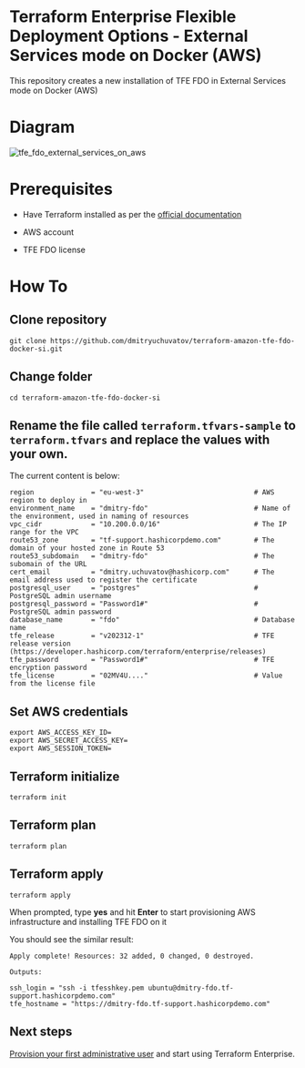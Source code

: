 # Terraform Enterprise Flexible Deployment Options - External Services mode on Docker (AWS)

This repository creates a new installation of TFE FDO in External Services mode on Docker (AWS)

# Diagram


![tfe_fdo_external_services_on_aws](https://github.com/dmitryuchuvatov/fdo-es-docker/assets/119931089/6a5ac984-f235-4bda-b3a3-a5c6d8723bd9)


# Prerequisites
+ Have Terraform installed as per the [official documentation](https://developer.hashicorp.com/terraform/tutorials/aws-get-started/install-cli)

+ AWS account

+ TFE FDO license

# How To

## Clone repository

```
git clone https://github.com/dmitryuchuvatov/terraform-amazon-tfe-fdo-docker-si.git
```

## Change folder

```
cd terraform-amazon-tfe-fdo-docker-si
```

## Rename the file called `terraform.tfvars-sample` to `terraform.tfvars` and replace the values with your own.
The current content is below:

```
region              = "eu-west-3"                           # AWS region to deploy in
environment_name    = "dmitry-fdo"                          # Name of the environment, used in naming of resources
vpc_cidr            = "10.200.0.0/16"                       # The IP range for the VPC
route53_zone        = "tf-support.hashicorpdemo.com"        # The domain of your hosted zone in Route 53
route53_subdomain   = "dmitry-fdo"                          # The subomain of the URL
cert_email          = "dmitry.uchuvatov@hashicorp.com"      # The email address used to register the certificate
postgresql_user     = "postgres"                            # PostgreSQL admin username
postgresql_password = "Password1#"                          # PostgreSQL admin password
database_name       = "fdo"                                 # Database name                                                                                                                                    tfe_release         = "v202312-1"                           # TFE release version (https://developer.hashicorp.com/terraform/enterprise/releases)
tfe_password        = "Password1#"                          # TFE encryption password                         
tfe_license         = "02MV4U...."                          # Value from the license file                                                                                                                      
```

## Set AWS credentials

```
export AWS_ACCESS_KEY_ID=
export AWS_SECRET_ACCESS_KEY=
export AWS_SESSION_TOKEN=
```

## Terraform initialize

```
terraform init
```

## Terraform plan

```
terraform plan
```

## Terraform apply

```
terraform apply
```

When prompted, type **yes** and hit **Enter** to start provisioning AWS infrastructure and installing TFE FDO on it

You should see the similar result:

```
Apply complete! Resources: 32 added, 0 changed, 0 destroyed.

Outputs:

ssh_login = "ssh -i tfesshkey.pem ubuntu@dmitry-fdo.tf-support.hashicorpdemo.com"
tfe_hostname = "https://dmitry-fdo.tf-support.hashicorpdemo.com"
```

## Next steps

[Provision your first administrative user](https://developer.hashicorp.com/terraform/enterprise/flexible-deployments/install/initial-admin-user) and start using Terraform Enterprise.
